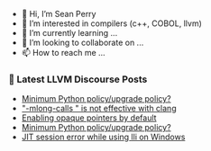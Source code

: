 - 👋 Hi, I’m Sean Perry
- 👀 I’m interested in compilers (c++, COBOL, llvm)
- 🌱 I’m currently learning ...
- 💞️ I’m looking to collaborate on ...
- 📫 How to reach me ...

<!---
s66perry/s66perry is a ✨ special ✨ repository because its `README.md` (this file) appears on your GitHub profile.
You can click the Preview link to take a look at your changes.
--->
### 📕 Latest LLVM Discourse Posts

<!-- DISCOURSE-LLVM:START -->
- [Minimum Python policy/upgrade policy?](https://discourse.llvm.org/t/minimum-python-policy-upgrade-policy/67327#post_9)
- [&quot;-mlong-calls &quot; is not effective with clang](https://discourse.llvm.org/t/mlong-calls-is-not-effective-with-clang/67315#post_6)
- [Enabling opaque pointers by default](https://discourse.llvm.org/t/enabling-opaque-pointers-by-default/61322?page=3#post_42)
- [Minimum Python policy/upgrade policy?](https://discourse.llvm.org/t/minimum-python-policy-upgrade-policy/67327#post_8)
- [JIT session error while using lli on Windows](https://discourse.llvm.org/t/jit-session-error-while-using-lli-on-windows/67354#post_3)
<!-- DISCOURSE-LLVM:END -->

